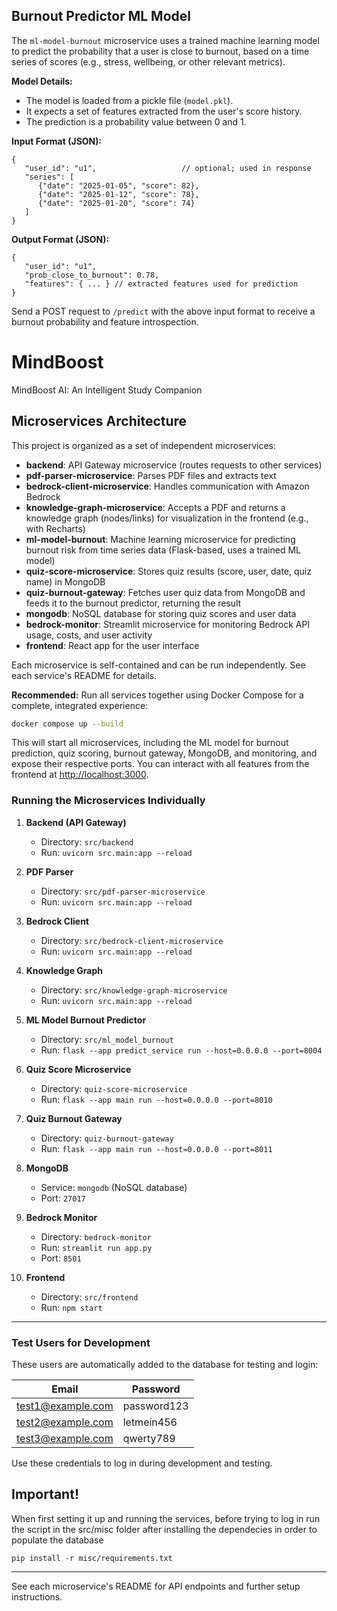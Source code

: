 ## Burnout Predictor ML Model

The `ml-model-burnout` microservice uses a trained machine learning model to predict the probability that a user is close to burnout, based on a time series of scores (e.g., stress, wellbeing, or other relevant metrics).

**Model Details:**
- The model is loaded from a pickle file (`model.pkl`).
- It expects a set of features extracted from the user's score history.
- The prediction is a probability value between 0 and 1.

**Input Format (JSON):**
```
{
   "user_id": "u1",                   // optional; used in response
   "series": [
      {"date": "2025-01-05", "score": 82},
      {"date": "2025-01-12", "score": 78},
      {"date": "2025-01-20", "score": 74}
   ]
}
```

**Output Format (JSON):**
```
{
   "user_id": "u1",
   "prob_close_to_burnout": 0.78,
   "features": { ... } // extracted features used for prediction
}
```

Send a POST request to `/predict` with the above input format to receive a burnout probability and feature introspection.

# MindBoost
MindBoost AI: An Intelligent Study Companion

## Microservices Architecture



This project is organized as a set of independent microservices:


- **backend**: API Gateway microservice (routes requests to other services)
- **pdf-parser-microservice**: Parses PDF files and extracts text
- **bedrock-client-microservice**: Handles communication with Amazon Bedrock
- **knowledge-graph-microservice**: Accepts a PDF and returns a knowledge graph (nodes/links) for visualization in the frontend (e.g., with Recharts)
- **ml-model-burnout**: Machine learning microservice for predicting burnout risk from time series data (Flask-based, uses a trained ML model)
- **quiz-score-microservice**: Stores quiz results (score, user, date, quiz name) in MongoDB
- **quiz-burnout-gateway**: Fetches user quiz data from MongoDB and feeds it to the burnout predictor, returning the result
- **mongodb**: NoSQL database for storing quiz scores and user data
- **bedrock-monitor**: Streamlit microservice for monitoring Bedrock API usage, costs, and user activity
- **frontend**: React app for the user interface


Each microservice is self-contained and can be run independently. See each service's README for details.

**Recommended:** Run all services together using Docker Compose for a complete, integrated experience:

```sh
docker compose up --build
```

This will start all microservices, including the ML model for burnout prediction, quiz scoring, burnout gateway, MongoDB, and monitoring, and expose their respective ports. You can interact with all features from the frontend at [http://localhost:3000](http://localhost:3000).



### Running the Microservices Individually

1. **Backend (API Gateway)**
   - Directory: `src/backend`
   - Run: `uvicorn src.main:app --reload`

2. **PDF Parser**
   - Directory: `src/pdf-parser-microservice`
   - Run: `uvicorn src.main:app --reload`

3. **Bedrock Client**
   - Directory: `src/bedrock-client-microservice`
   - Run: `uvicorn src.main:app --reload`

4. **Knowledge Graph**
   - Directory: `src/knowledge-graph-microservice`
   - Run: `uvicorn src.main:app --reload`


5. **ML Model Burnout Predictor**
   - Directory: `src/ml_model_burnout`
   - Run: `flask --app predict_service run --host=0.0.0.0 --port=8004`

6. **Quiz Score Microservice**
   - Directory: `quiz-score-microservice`
   - Run: `flask --app main run --host=0.0.0.0 --port=8010`

7. **Quiz Burnout Gateway**
   - Directory: `quiz-burnout-gateway`
   - Run: `flask --app main run --host=0.0.0.0 --port=8011`

8. **MongoDB**
   - Service: `mongodb` (NoSQL database)
   - Port: `27017`

9. **Bedrock Monitor**
   - Directory: `bedrock-monitor`
   - Run: `streamlit run app.py`
   - Port: `8501`

10. **Frontend**
    - Directory: `src/frontend`
    - Run: `npm start`


---

### Test Users for Development

These users are automatically added to the database for testing and login:

| Email               | Password      |
|---------------------|--------------|
| test1@example.com   | password123  |
| test2@example.com   | letmein456   |
| test3@example.com   | qwerty789    |

Use these credentials to log in during development and testing.

## Important!

When first setting it up and running the services, before trying to log in run the script in the src/misc folder after installing the dependecies in order to populate the database

```
pip install -r misc/requirements.txt

```
---

See each microservice's README for API endpoints and further setup instructions.

